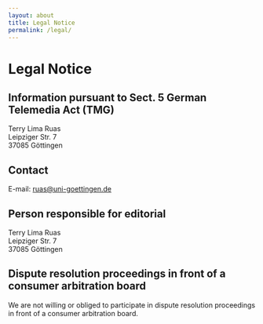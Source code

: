```yaml
---
layout: about
title: Legal Notice
permalink: /legal/
---
```


# Legal Notice

## Information pursuant to Sect. 5 German Telemedia Act (TMG)

Terry Lima Ruas<br />
Leipziger Str. 7<br />
37085 Göttingen

## Contact

E-mail: ruas@uni-goettingen.de

## Person responsible for editorial

Terry Lima Ruas<br />
Leipziger Str. 7<br />
37085 Göttingen


## Dispute resolution proceedings in front of a consumer arbitration board

We are not willing or obliged to participate in dispute resolution proceedings in front of a consumer arbitration board.